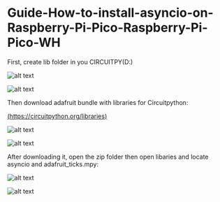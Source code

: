 # Guide-How-to-install-asyncio-on-Raspberry-Pi-Pico-Raspberry-Pi-Pico-WH

First, create lib folder in you CIRCUITPY(D:)

![alt text](Images/1.jpg)


![alt text](2.jpg)

Then download adafruit bundle with libraries for Circuitpython:

[(https://circuitpython.org/libraries)](https://circuitpython.org/libraries)


![alt text](3.jpg)

![alt text](4.jpg)

After downloading it, open the zip folder then open libaries and locate asyncio and adafruit_ticks.mpy: 

![alt text](5.jpg)

![alt text](6.jpg)
